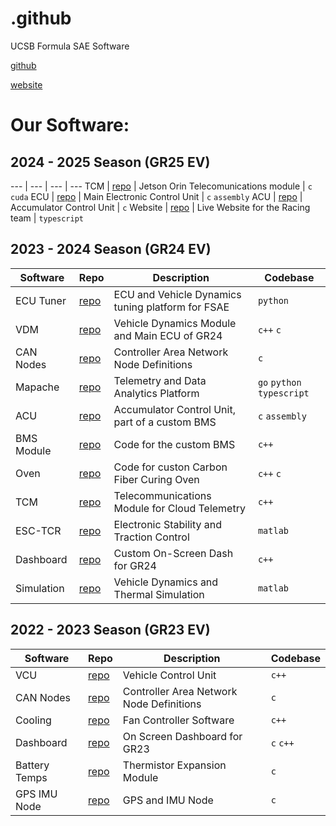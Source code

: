 # .github
UCSB Formula SAE Software

[github](https://github.com/Gaucho-Racing)

[website](https://gauchoracing.com)


# Our Software:

## 2024 - 2025 Season (GR25 EV)
--- | --- | --- | ---
TCM | [repo](https://github.com/Gaucho-Racing/TCM-25) | Jetson Orin Telecomunications module | `c` `cuda`
ECU | [repo](https://github.com/Gaucho-Racing/ECU-25) | Main Electronic Control Unit | `c` `assembly`
ACU | [repo](https://github.com/Gaucho-Racing/ACU2025) | Accumulator Control Unit | `c`
Website | [repo](https://github.com/Gaucho-Racing/Website) | Live Website for the Racing team | `typescript`

## 2023 - 2024 Season (GR24 EV)

Software | Repo | Description | Codebase
--- | --- | --- | ---
ECU Tuner | [repo](https://github.com/Gaucho-Racing/ECU-TUNING) | ECU and Vehicle Dynamics tuning platform for FSAE | `python`
VDM | [repo](https://github.com/Gaucho-Racing/VDM-2024) | Vehicle Dynamics Module and Main ECU of GR24 | `c++` `c`
CAN Nodes | [repo](https://github.com/Gaucho-Racing/GR24_CAN) | Controller Area Network Node Definitions | `c` 
Mapache | [repo](https://github.com/Gaucho-Racing/Mapache) | Telemetry and Data Analytics Platform | `go` `python` `typescript`
ACU | [repo](https://github.com/Gaucho-Racing/ACU2024) | Accumulator Control Unit, part of a custom BMS | `c` `assembly`
BMS Module | [repo](https://github.com/Gaucho-Racing/GR24-BMS-Module) | Code for the custom BMS | `c++`
Oven | [repo](https://github.com/Gaucho-Racing/oven) | Code for custon Carbon Fiber Curing Oven | `c++` `c`
TCM | [repo](https://github.com/Gaucho-Racing/Full-TCM) | Telecommunications Module for Cloud Telemetry | `c++`
ESC-TCR | [repo](https://github.com/Gaucho-Racing/ESC-TCR) | Electronic Stability and Traction Control | `matlab`
Dashboard | [repo](https://github.com/Gaucho-Racing/Dashboard_24) | Custom On-Screen Dash for GR24 | `c++` 
Simulation | [repo](https://github.com/Gaucho-Racing/GR24Dynamics) | Vehicle Dynamics and Thermal Simulation | `matlab`


## 2022 - 2023 Season (GR23 EV)

Software | Repo | Description | Codebase 
--- | --- | --- | ---
VCU | [repo](https://github.com/Gaucho-Racing/VCU) | Vehicle Control Unit | `c++`
CAN Nodes | [repo](https://github.com/Gaucho-Racing/CAN-work) | Controller Area Network Node Definitions | `c`
Cooling | [repo](https://github.com/Gaucho-Racing/Fan-Controller) | Fan Controller Software | `c++`
Dashboard | [repo](https://github.com/Gaucho-Racing/Dash_-fun) | On Screen Dashboard for GR23 | `c` `c++`
Battery Temps | [repo](https://github.com/Gaucho-Racing/Thermistor-Expansion-Module) | Thermistor Expansion Module | `c`
GPS IMU Node | [repo](https://github.com/Gaucho-Racing/GPS-IMU-Node) | GPS and IMU Node | `c`

